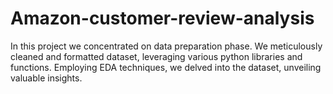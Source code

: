 # Amazon-customer-review-analysis
In this project we concentrated on data preparation phase. We meticulously cleaned and formatted dataset, leveraging various python libraries and functions. Employing EDA techniques, we delved into the dataset, unveiling valuable insights.

